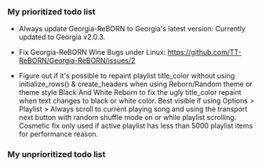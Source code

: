 ### My prioritized todo list

* Always update Georgia-ReBORN to Georgia's latest version:
Currently updated to Georgia v2.0.3.

* Fix Georgia-ReBORN Wine Bugs under Linux:
https://github.com/TT-ReBORN/Georgia-ReBORN/issues/2

* Figure out if it's possible to repaint playlist title_color without using initialize_rows() & create_headers when using Reborn/Random theme or theme style Black And White Reborn
  to fix the ugly title_color repaint when text changes to black or white color. Best visible if using Options > Playlist > Always scroll to current playing song
  and using the transport next button with random shuffle mode on or while playlist scrolling. Cosmetic fix only used if active playlist has less than 5000 playlist items for performance reason.

### My unprioritized todo list
